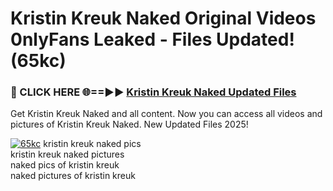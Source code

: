 # Kristin Kreuk Naked Original Videos 0nlyFans Leaked - Files Updated! (65kc)

<h3>🔴 CLICK HERE 🌐==►► <a href="https://tinyurl.com/up5wt9bj" rel="nofollow">Kristin Kreuk Naked Updated Files</a></h3>

Get Kristin Kreuk Naked and all content. Now you can access all videos and pictures of Kristin Kreuk Naked. New Updated Files 2025!

[![65kc](https://i.imgur.com/ABiUzMV.gif)](https://tinyurl.com/up5wt9bj)
kristin kreuk naked pics<br>
kristin kreuk naked pictures<br>
naked pics of kristin kreuk<br>
naked pictures of kristin kreuk
